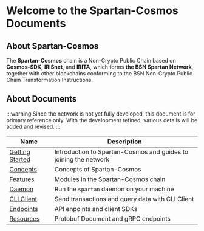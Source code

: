 # Welcome to the Spartan-Cosmos Documents

## About Spartan-Cosmos

The **Spartan-Cosmos** chain is a Non-Crypto Public Chain based on **Cosmos-SDK**, **IRISnet**, and **IRITA**, which forms **the BSN Spartan Network**, together with other blockchains conforming to the BSN Non-Crypto Public Chain Transformation Instructions.

## About Documents

:::warning
Since the network is not yet fully developed, this document is for primary reference only. With the development refined, various details will be added and revised.
:::

| Name                                      | Description                                                      |
| ----------------------------------------- | ---------------------------------------------------------------- |
| [Getting Started](./get-started/intro.md) | Introduction to Spartan-Cosmos and guides to joining the network |
| [Concepts](./concepts/overview.md)        | Concepts of Spartan-Cosmos                                       |
| [Features](./features/overview.md)        | Modules in the Spartan-Cosmos chain                                  |
| [Daemon](./daemon/intro.md)               | Run the `spartan` daemon on your machine                         |
| [CLI Client](./cli-client/intro.md)       | Send transactions and query data with CLI Client                 |
| [Endpoints](./endpoints/intro.md)         | API enpoints and client SDKs                                     |
| [Resources](./resources/intro.md)         | Protobuf Document and gRPC endpoints                                     |